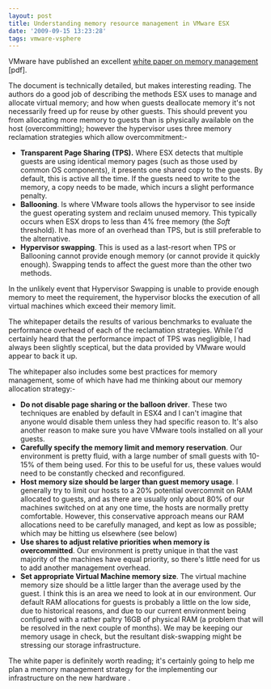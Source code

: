 ```yaml
---
layout: post
title: Understanding memory resource management in VMware ESX
date: '2009-09-15 13:23:28'
tags: vmware-vsphere 
---
```


VMware have published an excellent [white paper on memory management](http://www.vmware.com/files/pdf/perf-vsphere-memory_management.pdf) [pdf].

The document is technically detailed, but makes interesting reading. The authors do a good job of describing the methods ESX uses to manage and allocate virtual memory; and how when guests deallocate memory it's not necessarily freed up for reuse by other guests. This should prevent you from allocating more memory to guests than is physically available on the host (overcommitting); however the hypervisor uses three memory reclamation strategies which allow overcommitment:-

- **Transparent Page Sharing (TPS).** Where ESX detects that multiple guests are using identical memory pages (such as those used by common OS components), it presents one shared copy to the guests. By default, this is active all the time. If the guests need to write to the memory, a copy needs to be made, which incurs a slight performance penalty.
- **Ballooning**. Is where VMware tools allows the hypervisor to see inside the guest operating system and reclaim unused memory. This typically occurs when ESX drops to less than 4% free memory (the *Soft* threshold). It has more of an overhead than TPS, but is still preferable to the alternative.
- **Hypervisor swapping**. This is used as a last-resort when TPS or Ballooning cannot provide enough memory (or cannot provide it quickly enough). Swapping tends to affect the guest more than the other two methods.

In the unlikely event that Hypervisor Swapping is unable to provide enough memory to meet the requirement, the hypervisor blocks the execution of all virtual machines which exceed their memory limit.

The whitepaper details the results of various benchmarks to evaluate the performance overhead of each of the reclamation strategies. While I'd certainly heard that the performance impact of TPS was negligible, I had always been slightly sceptical, but the data provided by VMware would appear to back it up.

The whitepaper also includes some best practices for memory management, some of which have had me thinking about our memory allocation strategy:-

- **Do not disable page sharing or the balloon driver**. These two techniques are enabled by default in ESX4 and I can't imagine that anyone would disable them unless they had specific reason to. It's also another reason to make sure you have VMware tools installed on all your guests.
- **Carefully specify the memory limit and memory reservation**. Our environment is pretty fluid, with a large number of small guests with 10-15% of them being used. For this to be useful for us, these values would need to be constantly checked and reconfigured.
- **Host memory size should be larger than guest memory usage**. I generally try to limit our hosts to a 20% potential overcommit on RAM allocated to guests, and as there are usually only about 80% of our machines switched on at any one time, the hosts are normally pretty comfortable. However, this conservative approach means our RAM allocations need to be carefully managed, and kept as low as possible; which may be hitting us elsewhere (see below)
- **Use shares to adjust relative priorities when memory is overcommitted**. Our environment is pretty unique in that the vast majority of the machines have equal priority, so there's little need for us to add another management overhead.
- **Set appropriate Virtual Machine memory size**. The virtual machine memory size should be a little larger than the average used by the guest. I think this is an area we need to look at in our environment. Our default RAM allocations for guests is probably a little on the low side, due to historical reasons, and due to our current environment being configured with a  rather paltry 16GB of physical RAM (a problem that will be resolved in the next couple of months). We may be keeping our memory usage in check, but the resultant disk-swapping might be stressing our storage infrastructure.

The white paper is definitely worth reading; it's certainly going to help me plan a memory management strategy for the implementing our infrastructure on the new hardware .